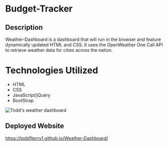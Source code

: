 # Budget-Tracker

## Description 
Weather-Dashboard is a dashboard that will run in the browser and feature dynamically updated HTML and CSS.
It uses the OpenWeather One Call API to retrieve weather data for cities across the nation.

# Technologies Utilized
* HTML
* CSS
* JavaScript/jQuery
* BootStrap


![Todd's weather dashboard](assets/images/weatherpic.png)

## Deployed Website
https://todd1terry1.github.io/Weather-Dashboard/
